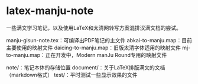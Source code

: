 # latex-manju-note

一些满文学习笔记，以及使用LaTeX和太清网转写方案混排汉满文档的尝试。

manju-gisun-note.tex：可编译出PDF笔记的主文件
abkai-to-manju.map：目前主要使用的映射文件
daicing-to-manju.map：旧版太清字体适用的映射文件
mj-to-manju.map：正在开发中，Modern manJu Round专用的映射文件

note/：笔记本体的存储位置
document/：关于LaTeX排版满文的文档（markdown格式）
test/：平时测试一些显示效果的文件
